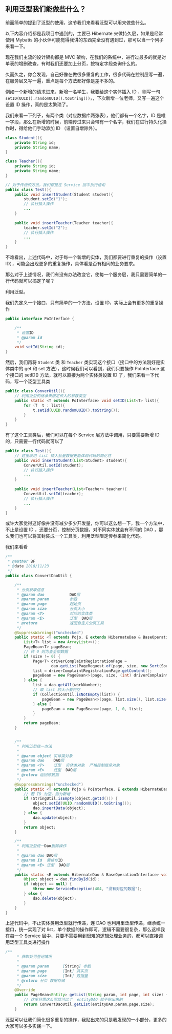 ## 利用泛型我们能做些什么？  

前面简单的提到了泛型的使用，这节我们来看看泛型可以用来做些什么。  

以下内容介绍都是我项目中遇到的，主要已 Hibernate 来做持久层，如果是经常使用 Mybatis 的小伙伴可能觉得我讲的东西完全没有遇到过，那可以当一个列子来看一下。

现在我们主流的设计架构都是 MVC 架构，在我们的系统中，进行过最多的就是对单表的增删改查，有时我们还要加上分页，按特定字段查询什么的。  

久而久之，你会发现，自己好像在做很多重复的工作，很多代码在控制层写一遍，在服务层又写一遍，重点是每个方法都好像是差不多的。

例如一个新增的请求进来，新增一名学生，我要给这个实体插入 ID ，则写一句 `setID(UUID().randomUUID().toString());`，下次新增一位老师，又写一遍这个设置 ID 操作，真的是太繁琐了。  

我们来看一下列子，有两个类（对应数据库两张表），他们都有一个名字，ID 是唯一字段，那么在新增的时候，前端传过来只会带有一个名字，我们在进行持久化操作时，得给他们手动添加 ID （设置自增除外）。

```java
class Student(){
    private String id;
    private String name;
}

class Teacher(){
    private String id;
    private String name;
}

// 对于传统的方法，我们都是在 Service 层中执行语句  
public class Test(){
    public void insertStudent(Student student){
        student.setId("1");
        // 执行插入操作
        ...
    }
    
    public void insertTeacher(Teacher teacher){
        teacher.setId("2");
        // 执行插入操作
        ...
    }
}
```

不难看出，上述代码中，对于每一个新增的实体，我们都要进行重复的操作（设置ID），可能会出现更多的重复操作，具体看是否有相同的业务要求。  

那么对于上述情况，我们有没有办法改变它，使每一个服务层，我只需要简单的一行代码就可以搞定了呢？  

利用泛型。  

我们先定义一个接口，只有简单的一个方法，设置 ID，实际上会有更多的重复操作  

```java
public interface PoInterface {

    /**
     * 设置ID
     * @param id
     */
    void setId(String id);
}
```

然后，我们再将 `Student` 类 和 `Teacher` 类实现这个接口（接口中的方法刚好是实体类中的 get 和 set 方法），这时候我们可以看到，我们只要操作 PoInterface 这个接口的 setID() 方法，就可以直接为两个实体类设置 ID 了，我们来看一下代码，写一个泛型工具类  

```java
public class ConverUtil(){
    // 利用泛型的继承来限定传入的参数类型
    public static <T extends PoInterface> void setID(List<T> list){
        for (T  t : list){
            t.setId(UUID.randomUUID().toString());
        }
    }
}
```

有了这个工具类后，我们可以在每个 Service 层方法中调用，只要需要新增 ID 的，只需要一行代码就可以了  

```java
public class Test(){
    // 这里改用 list 插入批量数据更能体现代码的简化性
    public void insertStudent(List<Student> student){
        ConverUtil.setId(student);
        // 执行插入操作
        ...
    }
    
    public void insertTeacher(List<Teacher> teacher){
        ConverUtil.setId(teacher);
        // 执行插入操作
        ...
    }
}
```

或许大家觉得这好像并没有减少多少开发量，你可以这么想一下，我一个方法中，不止是设置 ID ，还要分页，控制分页数据，对不同实体就会有不同的 DAO ，那么我们也可以将其封装成一个工具类，利用泛型限定传参来简化代码。  

我们来看看  

```java
/**
 * @author BF
 * @date 2018/11/23
 */
public class ConvertDaoUtil {

    /**
     * 分页获取信息
     * @param dao           DAO层
     * @param param         参数
     * @param page          起始页
     * @param size          分页大小
     * @param <T>           对应的实体类
     * @param <E>           泛型  DAO层
     * @return              返回自定义分页工具
     */
    @SuppressWarnings("unchecked")
    public static <T extends Pojo, E extends HibernateDao & BaseOperationInterface> PageBean<T> getList(E dao, String param, int page, int size) {
        List<T> list = new ArrayList<>();
        PageBean<T> pageBean;
        // 传 0 则为查全部数据
        if (size != 0) {
            Page<T> driverComplaintRegistrationPage =
                    dao.getList(PageRequest.of(page, size, new Sort(Sort.Direction.DESC, "createDate")),workNumber);
            list = driverComplaintRegistrationPage.getContent();
            pageBean = new PageBean<>(page, size, (int) driverComplaintRegistrationPage.getTotalElements(), list);
        } else {
            list = dao.getAll(workNumber);
            // 取 list 的大小要判空
            if (CollectionUtil.isNotEmpty(list)) {
                pageBean = new PageBean<>(page, list.size(), list.size(), list);
            } else {
                pageBean = new PageBean<>(page, 1, 0, list);
            }
        }
        return pageBean;
    }


    /**
     * 利用泛型统一方法
     *
     * @param object 实体类对象
     * @param dao    DAO层
     * @param <T>    泛型  实体类对象  严格控制继承对象
     * @param <E>    泛型  DAO层
     * @return 返回原数据
     */
    @SuppressWarnings("unchecked")
    public static <T extends Pojo & PoInterface, E extends HibernateDao & BaseOperationInterface> T insertOrUpdate(T object, E dao) {
        // 若 ID 为空，则为新增
        if (StringUtil.isEmpty(object.getId())) {
            object.setId(UUID.randomUUID().toString());
            dao.insertData(object);
        } else {
            dao.update(object);
        }
        return object;
    }

    /**
     * 利用泛型统一Dao删除操作
     *
     * @param dao DAO层
     * @param id  需操作ID
     * @param <E> 泛型  DAO层
     */
    public static <E extends HibernateDao & BaseOperationInterface> void delete(E dao, String id) {
        Object object = dao.findById(id);
        if (object == null) {
            throw new ServiceException(404, "没有对应的数据");
        } else {
            dao.delete(object);
        }
    }
}
```

上述代码中，不止实体类用泛型就行传递，连 DAO 也利用里泛型传递，继承统一接口，统一实现了对 list，单个数据的操作即可，逻辑不需要很复杂，那么这样我在每一个 Service 层中，只要不需要用到很难的逻辑处理业务的，都可以直接调用泛型工具类进行操作  

```java
/**
     * 获取处罚登记情况
     *
     * @param param      [String] 参数
     * @param page       [Int] 其实页
     * @param size       [Int] 数据量
     * @return 分页 数据存储
     */
    @Override
    public PageBean<Entity> getList(String param, int page, int size) {
        // 这里只需这么写就可以了  entityDAO 就不贴出来的
        return ConvertDaoUtil.getList(entityDAO,param,page,size);
    }
```

泛型可以让我们简化很多重复的操作，我贴出来的只是我发现的一小部分，更多的大家可以多多实践一下。